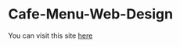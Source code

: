 # Cafe-Menu-Web-Design

You can visit this site <a href="https://nishanthan-k.github.io/Cafe-Menu-Web-Design/" target="_blank">here</a>
